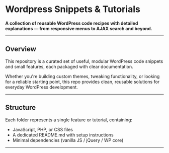 # Wordpress Snippets & Tutorials

**A collection of reusable WordPress code recipes with detailed explanations — from responsive menus to AJAX search and beyond.**

---

## Overview

This repository is a curated set of useful, modular WordPress code snippets and small features, each packaged with clear documentation.

Whether you're building custom themes, tweaking functionality, or looking for a reliable starting point, this repo provides clean, reusable solutions for everyday WordPress development.

---

## Structure

Each folder represents a single feature or tutorial, containing:

* JavaScript, PHP, or CSS files
* A dedicated README.md with setup instructions
* Minimal dependencies (vanilla JS / jQuery / WP core)



---
